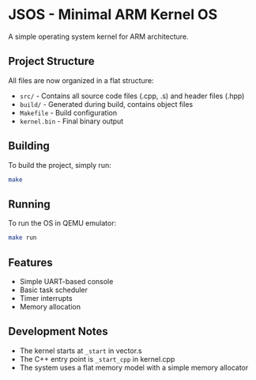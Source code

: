 # JSOS - Minimal ARM Kernel OS

A simple operating system kernel for ARM architecture.

## Project Structure

All files are now organized in a flat structure:
- `src/` - Contains all source code files (.cpp, .s) and header files (.hpp)
- `build/` - Generated during build, contains object files
- `Makefile` - Build configuration
- `kernel.bin` - Final binary output

## Building

To build the project, simply run:

```bash
make
```

## Running

To run the OS in QEMU emulator:

```bash
make run
```

## Features

- Simple UART-based console
- Basic task scheduler
- Timer interrupts
- Memory allocation

## Development Notes

- The kernel starts at `_start` in vector.s
- The C++ entry point is `_start_cpp` in kernel.cpp
- The system uses a flat memory model with a simple memory allocator 